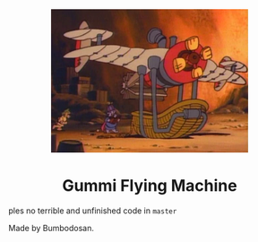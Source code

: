 <div align="center">
	<img src="https://raw.githubusercontent.com/Bumbodosan/Gummi-Flying-Machine/main/gummi-flying-machine.png" height=256>
	<h1>Gummi Flying Machine</h1>
</div>

ples no terrible and unfinished code in `master`

Made by Bumbodosan.

